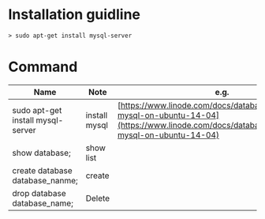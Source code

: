 # Installation guidline
```
> sudo apt-get install mysql-server
```
# Command
|Name|Note|e.g.|
|---|---|---|
|sudo apt-get install mysql-server| install mysql|[https://www.linode.com/docs/databases/mysql/install-mysql-on-ubuntu-14-04](https://www.linode.com/docs/databases/mysql/install-mysql-on-ubuntu-14-04)|
|show database;| show list|
|create database database_nanme;|create|
|drop database database_name;| Delete|
